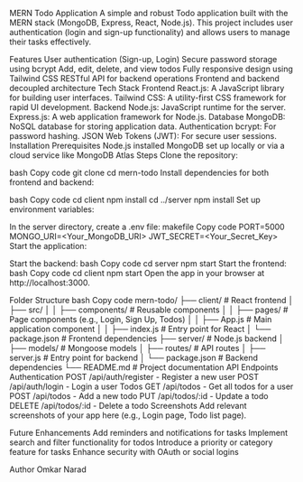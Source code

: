MERN Todo Application
A simple and robust Todo application built with the MERN stack (MongoDB, Express, React, Node.js). This project includes user authentication (login and sign-up functionality) and allows users to manage their tasks effectively.

Features
User authentication (Sign-up, Login)
Secure password storage using bcrypt
Add, edit, delete, and view todos
Fully responsive design using Tailwind CSS
RESTful API for backend operations
Frontend and backend decoupled architecture
Tech Stack
Frontend
React.js: A JavaScript library for building user interfaces.
Tailwind CSS: A utility-first CSS framework for rapid UI development.
Backend
Node.js: JavaScript runtime for the server.
Express.js: A web application framework for Node.js.
Database
MongoDB: NoSQL database for storing application data.
Authentication
bcrypt: For password hashing.
JSON Web Tokens (JWT): For secure user sessions.
Installation
Prerequisites
Node.js installed
MongoDB set up locally or via a cloud service like MongoDB Atlas
Steps
Clone the repository:

bash
Copy code
git clone <repository-url>
cd mern-todo
Install dependencies for both frontend and backend:

bash
Copy code
cd client
npm install
cd ../server
npm install
Set up environment variables:

In the server directory, create a .env file:
makefile
Copy code
PORT=5000
MONGO_URI=<Your_MongoDB_URI>
JWT_SECRET=<Your_Secret_Key>
Start the application:

Start the backend:
bash
Copy code
cd server
npm start
Start the frontend:
bash
Copy code
cd client
npm start
Open the app in your browser at http://localhost:3000.

Folder Structure
bash
Copy code
mern-todo/
├── client/                # React frontend
│   ├── src/
│   │   ├── components/    # Reusable components
│   │   ├── pages/         # Page components (e.g., Login, Sign Up, Todos)
│   │   ├── App.js         # Main application component
│   │   ├── index.js       # Entry point for React
│   └── package.json       # Frontend dependencies
├── server/                # Node.js backend
│   ├── models/            # Mongoose models
│   ├── routes/            # API routes
│   ├── server.js          # Entry point for backend
│   └── package.json       # Backend dependencies
└── README.md              # Project documentation
API Endpoints
Authentication
POST /api/auth/register - Register a new user
POST /api/auth/login - Login a user
Todos
GET /api/todos - Get all todos for a user
POST /api/todos - Add a new todo
PUT /api/todos/:id - Update a todo
DELETE /api/todos/:id - Delete a todo
Screenshots
Add relevant screenshots of your app here (e.g., Login page, Todo list page).

Future Enhancements
Add reminders and notifications for tasks
Implement search and filter functionality for todos
Introduce a priority or category feature for tasks
Enhance security with OAuth or social logins


Author
Omkar Narad

